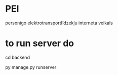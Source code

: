 # PEI
personīgo elektrotransportlīdzekļu interneta veikals



# to run server do 

cd backend

py manage.py runserver
